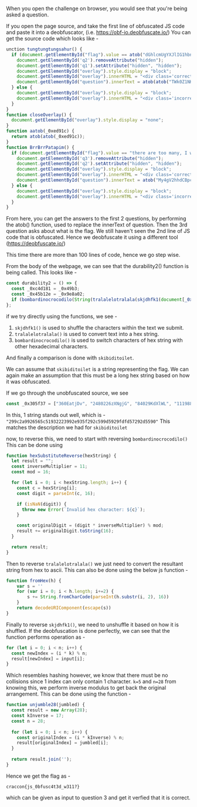 When you open the challenge on browser, you would see that you're being asked a question.

If you open the page source, and take the first line of obfuscated JS code and paste it into a deobfuscator, (i.e. https://obf-io.deobfuscate.io/)
You can get the source code which looks like - 
```js
unction tungtungtungsahur() {
  if (document.getElementById("flag").value == atob("dGhlcmUgYXJlIG1hbnk=")) {
    document.getElementById('q2').removeAttribute("hidden");
    document.getElementById('q1').setAttribute("hidden", "hidden");
    document.getElementById("overlay").style.display = "block";
    document.getElementById("overlay").innerHTML = "<div class='correct'><h2>Right Answer!</h2></div>";
    document.getElementById("question").innerText = atob(atob("TWk0Z1NHOTNJRzFoYm5rZ1puVnVZM1JwYjI1eklHVjRhWE4wSUdsdUlIUm9hWE1nY1hWbGMzUnBiMjV1WVdseVpUOD0="));
  } else {
    document.getElementById("overlay").style.display = "block";
    document.getElementById("overlay").innerHTML = "<div class='incorrect'><h2>Wrong Answer!</h2></div>";
  }
}
function closeOverlay() {
  document.getElementById("overlay").style.display = "none";
}
function aatob(_0xed91c) {
  return atob(atob(_0xed91c));
}
function BrrBrrPatapim() {
  if (document.getElementById("flag").value == "there are too many, I was lazy to count") {
    document.getElementById('q3').removeAttribute("hidden");
    document.getElementById('q2').setAttribute("hidden", "hidden");
    document.getElementById("overlay").style.display = "block";
    document.getElementById("overlay").innerHTML = "<div class='correct'><h2>Right Answer!</h2></div>";
    document.getElementById("question").innerText = atob("My4gV2hhdCBpcyB0aGUgZmxhZyBmb3IgdGhpcyBjaGFsbGVuZ2U/");
  } else {
    document.getElementById("overlay").style.display = "block";
    document.getElementById("overlay").innerHTML = "<div class='incorrect'><h2>Wrong Answer!</h2></div>";
  }
}
```

From here, you can get the answers to the first 2 questions, by performing the atob() function, used to replace the innerText of question. 
Then the 3rd question asks about what is the flag.
We still haven't seen the 2nd line of JS code that is obfuscated. Hence we deobfuscate it using a different tool (https://deobfuscate.io/)

This time there are more than 100 lines of code, hence we go step wise.

From the body of the webpage, we can see that the durability2() function is being called. This looks like - 
```js
const durability2 = () => {
  const _0xc4d181 = _0x49b3;
  const _0x45b12e = _0x9e8a02;
  if (bombardinocrocodilo(String(tralalelotralala(skjdhfk1(document[_0x45b12e(6)](_0xc4d181(27))[_0x45b12e(3)])))) == skibiditoilet) alert(_0x45b12e(4)); else alert(_0xc4d181(18));
};
```
if we try directly using the functions, we see - 
1.  `skjdhfk1()` is used to shuffle the characters within the text we submit.
2.  `tralalelotralala()` is used to convert text into a hex string.
3.  `bombardinocrocodilo()` is used to switch characters of hex string with other hexadecimal characters.

And finally a comparison is done with `skibiditoilet`.

We can assume that `skibiditoilet` is a string representing the flag. We can again make an assumption that this must be a long hex string based on how it was obfuscated.

If we go through the unobfuscated source, we see

```js
const _0x305f37 = ["360EatjDv", "2480226zXNgjG", "84029KdXlWL", "1119880iZYBXr", "toString", "5YTzOwD", "flag is correct!", "7gXRFQT", "length", "299c2a9926565c51932223992e935f292c599d5929fdfd57292d5590", "shift", "1131mQXOAT", "wrong flag, try again", "81sYbLRj", "2043895qRMLmN", "529590FzeOBV", "536260WmOkTr", "791872QCJxMk", "16BMawoF", "496010GEoQzF", "39KVHhtx", "flag", "16ZntvkA", "charCodeAt", "push", "8255172klMIbb", "1261107yjjydM", "14004990jEuWPF", "value", "70fFFOUR", "Invalid hex character: ", "join", "734rgrdvZ"];
```

In this, 1 string stands out well, which is - `"299c2a9926565c51932223992e935f292c599d5929fdfd57292d5590"`
This matches the description we had for `skibiditoilet`

now, to reverse this, we need to start with reversing `bombardinocrocodilo()`
This can be done using 
```js
function hexSubstituteReverse(hexString) {
  let result = "";
  const inverseMultiplier = 11;
  const mod = 16;

  for (let i = 0; i < hexString.length; i++) {
    const c = hexString[i];
    const digit = parseInt(c, 16);

    if (isNaN(digit)) {
      throw new Error(`Invalid hex character: ${c}`);
    }

    const originalDigit = (digit * inverseMultiplier) % mod;
    result += originalDigit.toString(16);
  }

  return result;
}
```

Then to reverse `tralalelotralala()` we just need to convert the resultant string from hex to ascii.
This can also be done using the below js function -

```js
function fromHex(h) {
    var s = ''
    for (var i = 0; i < h.length; i+=2) {
        s += String.fromCharCode(parseInt(h.substr(i, 2), 16))
    }
    return decodeURIComponent(escape(s))
}
```
Finally to reverse `skjdhfk1()`, we need to unshuffle it based on how it is shuffled. 
If the deobfuscation is done perfectly, we can see that the function performs operation as - 
```js
for (let i = 0; i < n; i++) {
  const newIndex = (i * k) % n;
  result[newIndex] = input[i];
}
```
Which resembles hashing however, we know that there must be no collisions since 1 index can only contain 1 character.
`k=5` and `n=28` from knowing this, we perform inverse modulus to get back the original arrangement.
This can be done using the function - 

```js
function unjumble28(jumbled) {
  const result = new Array(28);
  const kInverse = 17;
  const n = 28;
  
  for (let i = 0; i < n; i++) {
    const originalIndex = (i * kInverse) % n;
    result[originalIndex] = jumbled[i];
  }
  
  return result.join('');
}
```

Hence we get the flag as - 

`craccon{js_0bfusc4t3d_w311?}`

which can be given as input to question 3 and get it verfied that it is correct.
